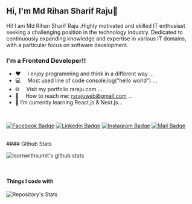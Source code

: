 ## Hi, I'm Md Rihan Sharif Raju👋

Hi! I am Md Rihan Sharif Raju .Highly motivated and skilled IT enthusiast seeking a challenging position in the technology industry. Dedicated to continuously expanding knowledge and expertise in various IT domains, with a particular focus on software development.

### I'm a Frontend Developer!!

- ♥️  I enjoy programming and think in a different way ...
- 💻  Most used line of code console.log("hello world") ...
- 🌐  Visit my portfolio rsraju.com ...
- 📧  How to reach me: rsrajuweb@gmail.com ...
- 🌱   I’m currently learning React.js & Next.js...

<br />

[![Facebook Badge](https://img.shields.io/badge/Facebook-1877F2?style=for-the-badge&logo=facebook&logoColor=white)](https://facebook.com/md.rihansharifrajo) 
[![Linkedin Badge](https://img.shields.io/badge/LinkedIn-0077B5?style=for-the-badge&logo=linkedin&logoColor=white)](https://www.linkedin.com//in/rs-raju-074834235/) 
[![Instagram Badge](https://img.shields.io/badge/Instagram-E4405F?style=for-the-badge&logo=instagram&logoColor=white)](https://instagram.com/rihansharifraju/)
[![Mail Badge](https://img.shields.io/badge/Gmail-D14836?style=for-the-badge&logo=gmail&logoColor=white)](mailto:rsrajuweb@gmail.com)

<br />
#### Github Stats

![learnwithsumit's github stats](https://github-readme-stats.vercel.app/api?username=rsrajuweb&count_private=true&theme=tokyonight&hide=contribs,prs)

<br />

#### Things I code with
![Repository's Stats](https://github-readme-stats.vercel.app/api/top-langs/?username=rsrajuweb&theme=blue-green)

